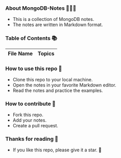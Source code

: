 ### About MongoDB-Notes 🚀👩‍🚀

- This is a collection of MongoDB notes.
- The notes are written in Markdown format.

### Table of Contents 📚

| File Name | Topics |
| --------- | ------ |

### How to use this repo 🤔

- Clone this repo to your local machine.
- Open the notes in your favorite Markdown editor.
- Read the notes and practice the examples.

### How to contribute 🤝

- Fork this repo.
- Add your notes.
- Create a pull request.

### Thanks for reading 🙏

- If you like this repo, please give it a star. 🌟
